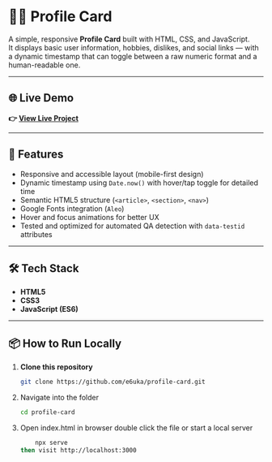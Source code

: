 # 🧑‍💻 Profile Card

A simple, responsive **Profile Card** built with HTML, CSS, and JavaScript.  
It displays basic user information, hobbies, dislikes, and social links — with a dynamic timestamp that can toggle between a raw numeric format and a human-readable one.

---

## 🌐 Live Demo
**👉 [View Live Project](https://e6uka.github.io/profile-card/)**  

---

## 🧠 Features
- Responsive and accessible layout (mobile-first design)  
- Dynamic timestamp using `Date.now()` with hover/tap toggle for detailed time  
- Semantic HTML5 structure (`<article>`, `<section>`, `<nav>`)  
- Google Fonts integration (`Aleo`)  
- Hover and focus animations for better UX  
- Tested and optimized for automated QA detection with `data-testid` attributes  

---

## 🛠️ Tech Stack
- **HTML5**
- **CSS3**
- **JavaScript (ES6)**

---

## 📦 How to Run Locally

1. **Clone this repository**
   ```bash
   git clone https://github.com/e6uka/profile-card.git

2. Navigate into the folder
   ```bash
   cd profile-card

3. Open index.html in browser
    double click the file 
        or
    start a local server
    ```bash
        npx serve
    then visit http://localhost:3000
